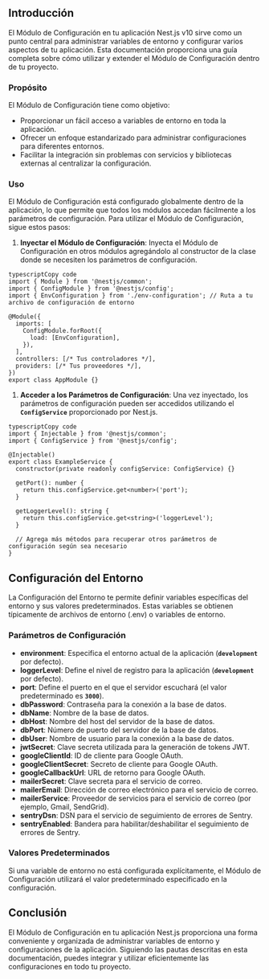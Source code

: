 ## **Introducción**

El Módulo de Configuración en tu aplicación Nest.js v10 sirve como un punto central para administrar variables de entorno y configurar varios aspectos de tu aplicación. Esta documentación proporciona una guía completa sobre cómo utilizar y extender el Módulo de Configuración dentro de tu proyecto.

### **Propósito**

El Módulo de Configuración tiene como objetivo:

- Proporcionar un fácil acceso a variables de entorno en toda la aplicación.
- Ofrecer un enfoque estandarizado para administrar configuraciones para diferentes entornos.
- Facilitar la integración sin problemas con servicios y bibliotecas externas al centralizar la configuración.

### **Uso**

El Módulo de Configuración está configurado globalmente dentro de la aplicación, lo que permite que todos los módulos accedan fácilmente a los parámetros de configuración. Para utilizar el Módulo de Configuración, sigue estos pasos:

1. **Inyectar el Módulo de Configuración**: Inyecta el Módulo de Configuración en otros módulos agregándolo al constructor de la clase donde se necesiten los parámetros de configuración.

```tsx
typescriptCopy code
import { Module } from '@nestjs/common';
import { ConfigModule } from '@nestjs/config';
import { EnvConfiguration } from './env-configuration'; // Ruta a tu archivo de configuración de entorno

@Module({
  imports: [
    ConfigModule.forRoot({
      load: [EnvConfiguration],
    }),
  ],
  controllers: [/* Tus controladores */],
  providers: [/* Tus proveedores */],
})
export class AppModule {}

```

1. **Acceder a los Parámetros de Configuración**: Una vez inyectado, los parámetros de configuración pueden ser accedidos utilizando el **`ConfigService`** proporcionado por Nest.js.

```tsx
typescriptCopy code
import { Injectable } from '@nestjs/common';
import { ConfigService } from '@nestjs/config';

@Injectable()
export class ExampleService {
  constructor(private readonly configService: ConfigService) {}

  getPort(): number {
    return this.configService.get<number>('port');
  }

  getLoggerLevel(): string {
    return this.configService.get<string>('loggerLevel');
  }

  // Agrega más métodos para recuperar otros parámetros de configuración según sea necesario
}

```

## **Configuración del Entorno**

La Configuración del Entorno te permite definir variables específicas del entorno y sus valores predeterminados. Estas variables se obtienen típicamente de archivos de entorno (.env) o variables de entorno.

### **Parámetros de Configuración**

- **environment**: Especifica el entorno actual de la aplicación (**`development`** por defecto).
- **loggerLevel**: Define el nivel de registro para la aplicación (**`development`** por defecto).
- **port**: Define el puerto en el que el servidor escuchará (el valor predeterminado es **`3000`**).
- **dbPassword**: Contraseña para la conexión a la base de datos.
- **dbName**: Nombre de la base de datos.
- **dbHost**: Nombre del host del servidor de la base de datos.
- **dbPort**: Número de puerto del servidor de la base de datos.
- **dbUser**: Nombre de usuario para la conexión a la base de datos.
- **jwtSecret**: Clave secreta utilizada para la generación de tokens JWT.
- **googleClientId**: ID de cliente para Google OAuth.
- **googleClientSecret**: Secreto de cliente para Google OAuth.
- **googleCallbackUrl**: URL de retorno para Google OAuth.
- **mailerSecret**: Clave secreta para el servicio de correo.
- **mailerEmail**: Dirección de correo electrónico para el servicio de correo.
- **mailerService**: Proveedor de servicios para el servicio de correo (por ejemplo, Gmail, SendGrid).
- **sentryDsn**: DSN para el servicio de seguimiento de errores de Sentry.
- **sentryEnabled**: Bandera para habilitar/deshabilitar el seguimiento de errores de Sentry.

### **Valores Predeterminados**

Si una variable de entorno no está configurada explícitamente, el Módulo de Configuración utilizará el valor predeterminado especificado en la configuración.

## **Conclusión**

El Módulo de Configuración en tu aplicación Nest.js proporciona una forma conveniente y organizada de administrar variables de entorno y configuraciones de la aplicación. Siguiendo las pautas descritas en esta documentación, puedes integrar y utilizar eficientemente las configuraciones en todo tu proyecto.
